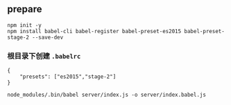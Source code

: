 ## prepare
```
npm init -y
npm install babel-cli babel-register babel-preset-es2015 babel-preset-stage-2 --save-dev
```
### 根目录下创建 `.babelrc`
```
{
	"presets": ["es2015","stage-2"]
}
```
```
node_modules/.bin/babel server/index.js -o server/index.babel.js
```